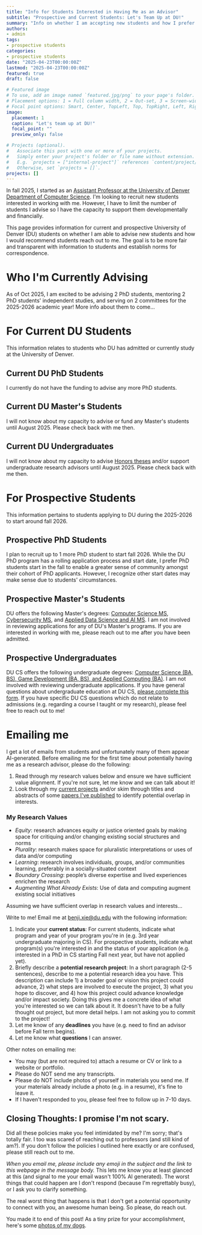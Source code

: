 ```yaml
---
title: "Info for Students Interested in Having Me as an Advisor"
subtitle: "Prospective and Current Students: Let's Team Up at DU!"
summary: "Info on whether I am accepting new students and how I prefer students contact me."
authors:
- admin
tags:
- prospective students
categories:
- prospective students
date: "2025-04-23T00:00:00Z"
lastmod: "2025-04-23T00:00:00Z"
featured: true
draft: false

# Featured image
# To use, add an image named `featured.jpg/png` to your page's folder.
# Placement options: 1 = Full column width, 2 = Out-set, 3 = Screen-width
# Focal point options: Smart, Center, TopLeft, Top, TopRight, Left, Right, BottomLeft, Bottom, BottomRight
image:
  placement: 1
  caption: "Let's team up at DU!"
  focal_point: ""
  preview_only: false

# Projects (optional).
#   Associate this post with one or more of your projects.
#   Simply enter your project's folder or file name without extension.
#   E.g. `projects = ["internal-project"]` references `content/project/deep-learning/index.md`.
#   Otherwise, set `projects = []`.
projects: []
---
```


In fall 2025, I started as an [Assistant Professor at the University of Denver Department of Computer Science](https://ritchieschool.du.edu/about/people/benjamin-xie). I'm looking to recruit new students interested in working with me. However, I have to limit the number of students I advise so I have the capacity to support them developmentally and financially.

This page provides information for current and prospective University of Denver (DU) students on whether I am able to advise new students and how I would recommend students reach out to me. The goal is to be more fair and transparent with information to students and establish norms for correspondence.

# Who I'm Currently Advising
As of Oct 2025, I am excited to be advising 2 PhD students, mentoring 2 PhD students' independent studies, and serving on 2 committees for the 2025-2026 academic year! More info about them to come...

# For Current DU Students
This information relates to students who DU has admitted or currently study at the University of Denver.

## Current DU PhD Students
I currently do not have the funding to advise any more PhD students.

## Current DU Master's Students
I will not know about my capacity to advise or fund any Master's students until August 2025. Please check back with me then.

## Current DU Undergraduates
I will not know about my capacity to advise [Honors theses](https://bulletin.du.edu/undergraduate/graduationpolicies/degrees_with_honors/) and/or support undergraduate research advisors until August 2025. Please check back with me then.

# For Prospective Students
This information pertains to students applying to DU during the 2025-2026 to start around fall 2026.

## Prospective PhD Students
I plan to recruit up to 1 more PhD student to start fall 2026. While the DU PhD program has a rolling application process and start date, I prefer PhD students start in the fall to enable a greater sense of community amongst their cohort of PhD applicants. However, I recognize other start dates may make sense due to students' circumstances.

## Prospective Master's Students
DU offers the following Master's degrees: [Computer Science MS](https://ritchieschool.du.edu/academics-education/gr-programs/ms-computer-science), [Cybersecurity MS](https://ritchieschool.du.edu/academics-education/gr-programs/ms-cybersecurity), and [Applied Data Science and AI MS](https://ritchieschool.du.edu/academics-education/gr-programs/ms-online-applied-data-science-and-artificial-intelligence). I am not involved in reviewing applications for any of DU's Master's programs. If you are interested in working with me, please reach out to me after you have been admitted.

## Prospective Undergraduates
DU CS offers the following undergraduate degrees: [Computer Science (BA, BS), Game Development (BA, BS), and Applied Computing (BA)](https://ritchieschool.du.edu/computer-science/cs-undergraduate). I am not involved with reviewing undergraduate applications. If you have general questions about undergraduate education at DU CS, [please complete this form](https://admission.du.edu/register/requestinformation). If you have specific DU CS questions which do not relate to admissions (e.g. regarding a course I taught or my research), please feel free to reach out to me!

# Emailing me
I get a lot of emails from students and unfortunately many of them appear AI-generated. Before emailing me for the first time about potentially having me as a research advisor, please do the following:

1. Read through my research values below and ensure we have sufficient value alignment. If you're not sure, let me know and we can talk about it!
2. Look through my [current projects](/#projects) and/or skim through titles and abstracts of some [papers I've published](/publication/) to identify potential overlap in interests.

### My Research Values
* *Equity*: research advances equity or justice oriented goals by making space for critiquing and/or changing existing social structures and norms
* *Plurality*: research makes space for pluralistic interpretations or uses of data and/or computing
* *Learning*: research involves individuals, groups, and/or communities learning, preferably in a socially-situated context
* *Boundary Crossing*: people’s diverse expertise and lived experiences enrichen the research
* *Augmenting What Already Exists*: Use of data and computing augment existing social initiatives

Assuming we have sufficient overlap in research values and interests...

Write to me! Email me at benji.xie@du.edu with the following information:
1. Indicate your **current status**: For current students, indicate what program and year of your program you're in (e.g. 3rd year undergraduate majoring in CS). For prospective students, indicate what program(s) you're interested in and the status of your application (e.g. interested in a PhD in CS starting Fall next year, but have not applied yet).
2. Briefly describe a **potential research project**: In a short paragraph (2-5 sentences), describe to me a potential research idea you have. This description can include 1) a broader goal or vision this project could advance, 2) what steps are involved to execute the project, 3) what you hope to discover, and 4) how this project could advance knowledge and/or impact society. Doing this gives me a concrete idea of what you're interested so we can talk about it. It doesn't have to be a fully thought out project, but more detail helps. I am not asking you to commit to the project!
3. Let me know of any **deadlines** you have (e.g. need to find an advisor before Fall term begins).
4. Let me know what **questions** I can answer.

Other notes on emailing me:
- You may (but are not required to) attach a resume or CV or link to a website or portfolio.
- Please do NOT send me any transcripts.
- Please do NOT include photos of yourself in materials you send me. If your materials already include a photo (e.g. in a resume), it's fine to leave it.
- If I haven't responded to you, please feel free to follow up in 7-10 days.

## Closing Thoughts: I promise I'm not scary.
Did all these policies make you feel intimidated by me? I'm sorry; that's totally fair. I too was scared of reaching out to professors (and still kind of am?). If you don't follow the policies I outlined here exactly or are confused, please still reach out to me. 

*When you email me, please include any emoji in the subject and the link to this webpage in the message body.* This lets me know you at least glanced at this (and signal to me your email wasn't 100% AI generated). The worst things that could happen are I don't respond (because I'm regrettably busy), or I ask you to clarify something. 

The real worst thing that happens is that I don't get a potential opportunity to connect with you, an awesome human being. So please, do reach out.

You made it to end of this post! As a tiny prize for your accomplishment, here's some [photos of my dogs](/dogs).
